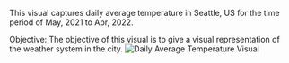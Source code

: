 
This visual captures daily average temperature in Seattle, US for the time period of May, 2021 to Apr, 2022. 

Objective:
The objective of this visual is to give a visual representation of the weather system in the city. 
![Daily Average Temperature Visual](https://user-images.githubusercontent.com/11889034/171076077-1b38e446-a700-46b9-8b21-c1e5bb73405f.PNG)

